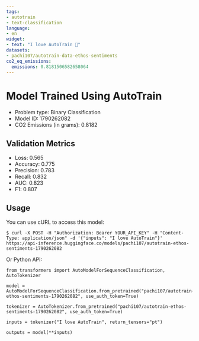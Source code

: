 ```yaml
---
tags:
- autotrain
- text-classification
language:
- en
widget:
- text: "I love AutoTrain 🤗"
datasets:
- pachi107/autotrain-data-ethos-sentiments
co2_eq_emissions:
  emissions: 0.8181506582658064
---
```


# Model Trained Using AutoTrain

- Problem type: Binary Classification
- Model ID: 1790262082
- CO2 Emissions (in grams): 0.8182

## Validation Metrics

- Loss: 0.565
- Accuracy: 0.775
- Precision: 0.783
- Recall: 0.832
- AUC: 0.823
- F1: 0.807

## Usage

You can use cURL to access this model:

```
$ curl -X POST -H "Authorization: Bearer YOUR_API_KEY" -H "Content-Type: application/json" -d '{"inputs": "I love AutoTrain"}' https://api-inference.huggingface.co/models/pachi107/autotrain-ethos-sentiments-1790262082
```

Or Python API:

```
from transformers import AutoModelForSequenceClassification, AutoTokenizer

model = AutoModelForSequenceClassification.from_pretrained("pachi107/autotrain-ethos-sentiments-1790262082", use_auth_token=True)

tokenizer = AutoTokenizer.from_pretrained("pachi107/autotrain-ethos-sentiments-1790262082", use_auth_token=True)

inputs = tokenizer("I love AutoTrain", return_tensors="pt")

outputs = model(**inputs)
```